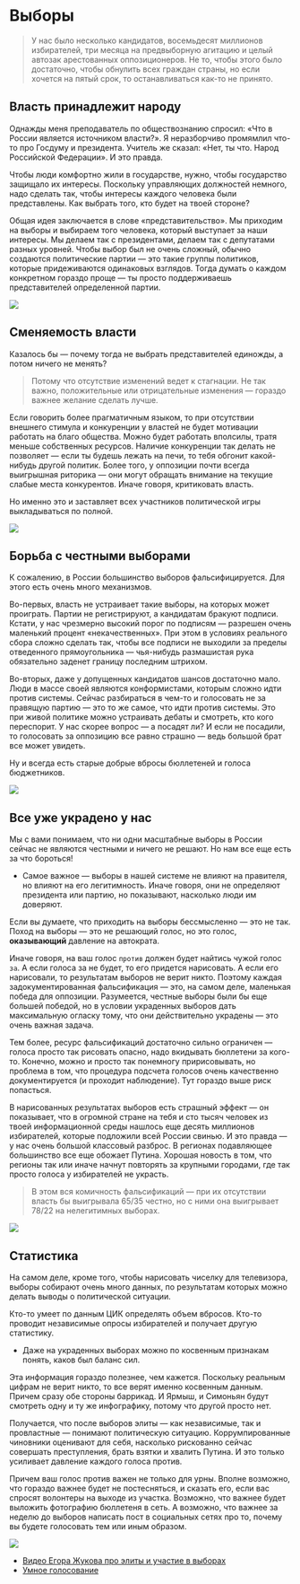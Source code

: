 # Выборы

>У нас было несколько кандидатов, восемьдесят миллионов избирателей, три месяца на предвыборную агитацию и целый автозак арестованных оппозиционеров. Не то, чтобы этого было достаточно, чтобы обнулить всех граждан страны, но если хочется на пятый срок, то останавливаться как-то не принято. 

## Власть принадлежит народу

Однажды меня преподаватель по обществознанию спросил: «Что в России является источником власти?». Я неразборчиво промямлил что-то про Госдуму и президента. Учитель же сказал: «Нет, ты что. Народ Российской Федерации». И это правда.

Чтобы люди комфортно жили в государстве, нужно, чтобы государство защищало их интересы. Поскольку управляющих должностей немного, надо сделать так, чтобы интересы каждого человека были представлены. Как выбрать того, кто будет на твоей стороне?

Общая идея заключается в слове «представительство». Мы приходим на выборы и выбираем того человека, который выступает за наши интересы. Мы делаем так с президентами, делаем так с депутатами разных уровней. Чтобы выбор был не очень сложный, обычно создаются политические партии — это такие группы политиков, которые придеживаются одинаковых взглядов. Тогда думать о каждом конкретном гораздо проще — ты просто поддерживаешь представителей определенной партии.

![](/images/elections-1.jpg)

## Сменяемость власти

Казалось бы — почему тогда не выбрать представителей единожды, а потом ничего не менять?

>Потому что отсутствие изменений ведет к стагнации. Не так важно, положительные или отрицательные изменения — гораздо важнее желание сделать лучше.

Если говорить более прагматичным языком, то при отсутствии внешнего стимула и конкуренции у властей не будет мотивации работать на благо общества. Можно будет работать вполсилы, тратя меньше собственных ресурсов. Наличие конкуренции так делать не позволяет — если ты будешь лежать на печи, то тебя обгонит какой-нибудь другой политик. Более того, у оппозиции почти всегда выигрышная риторика — они могут обращать внимание на текущие слабые места конкурентов. Иначе говоря, критиковать власть.

Но именно это и заставляет всех участников политической игры выкладываться по полной.

![](/images/elections-2.jpg)

## Борьба с честными выборами

К сожалению, в России большинство выборов фальсифицируется. Для этого есть очень много механизмов. 

Во-первых, власть не устраивает такие выборы, на которых может проиграть. Партии не регистрируют, а кандидатам бракуют подписи. Кстати, у нас чрезмерно высокий порог по подписям — разрешен очень маленький процент «некачественных». При этом в условиях реального сбора сложно сделать так, чтобы все подписи не выходили за пределы отведенного прямоугольника — чья-нибудь размашистая рука обязательно заденет границу последним штрихом.

Во-вторых, даже у допущенных кандидатов шансов достаточно мало. Люди в массе своей являются конформистами, которым сложно идти против системы. Сейчас разбираться в чем-то и голосовать не за правящую партию — это то же самое, что идти против системы. Это при живой политике можно устраивать дебаты и смотреть, кто кого переспорит. У нас скорее вопрос — а посадят ли? И если не посадили, то голосовать за оппозицию все равно страшно — ведь большой брат все может увидеть.

Ну и всегда есть старые добрые вбросы бюллетеней и голоса бюджетников.

![](/images/elections-3.jpg)

## Все уже украдено у нас

Мы с вами понимаем, что ни одни масштабные выборы в России сейчас не являются честными и ничего не решают. Но нам все еще есть за что бороться!

* Самое важное — выборы в нашей системе не влияют на правителя, но влияют на его легитимность. Иначе говоря, они не определяют президента или партию, но показывают, насколько люди им доверяют.

Если вы думаете, что приходить на выборы бессмысленно — это не так. Поход на выборы — это не решающий голос, но это голос, **оказывающий** давление на автократа.

Иначе говоря, на ваш голос `против` должен будет найтись чужой голос `за`. А если голоса за не будет, то его придется нарисовать. А если его нарисовали, то результатам выборов не верит никто. Поэтому каждая задокументированная фальсификация — это, на самом деле, маленькая победа для оппозиции. Разумеется, честные выборы были бы еще большей победой, но в условии украденных выборов дать максимальную огласку тому, что они действительно украдены — это очень важная задача.

Тем более, ресурс фальсификаций достаточно сильно ограничен — голоса просто так рисовать опасно, надо вкидывать бюллетени за кого-то. Конечно, можно и просто так понемногу пририсовывать, но проблема в том, что процедура подсчета голосов очень качественно документируется (и проходит наблюдение). Тут гораздо выше риск попасться.

В нарисованных результатах выборов есть страшный эффект — он показывает, что в огромной стране на тебя и сто тысяч человек из твоей информационной среды нашлось еще десять миллионов избирателей, которые подложили всей России свинью. И это правда — у нас очень большой классовый разброс. В регионах подавляющее большинство все еще обожает Путина. Хорошая новость в том, что регионы так или иначе начнут повторять за крупными городами, где так просто голоса у избирателей не украсть.

>В этом вся комичность фальсификаций — при их отсутствии власть бы выигрывала 65/35 честно, но с ними она выигрывает 78/22 на нелегитимных выборах.

![](/images/elections-4.jpg)

## Статистика

На самом деле, кроме того, чтобы нарисовать чиселку для телевизора, выборы собирают очень много данных, по результатам которых можно делать выводы о политической ситуации.

Кто-то умеет по данным ЦИК определять объем вбросов. Кто-то проводит независимые опросы избирателей и получает другую статистику. 

* Даже на украденных выборах можно по косвенным признакам понять, каков был баланс сил.

Эта информация гораздо полезнее, чем кажется. Поскольку реальным цифрам не верит никто, то все верят именно косвенным данным. Причем сразу обе стороны баррикад. И Ярмыш, и Симоньян будут смотреть одну и ту же инфографику, потому что другой просто нет.

Получается, что после выборов элиты — как независимые, так и провластные — понимают политическую ситуацию. Коррумпированные чиновники оценивают для себя, насколько рискованно сейчас совершать преступления, брать взятки и хвалить Путина. И это только усиливает давление каждого голоса против.

Причем ваш голос против важен не только для урны. Вполне возможно, что гораздо важнее будет не постесняться, и сказать его, если вас спросят волонтеры на выходе из участка. Возможно, что важнее будет выложить фотографию бюллетеня в сеть. А возможно, что важнее за неделю до выборов написать пост в социальных сетях про то, почему вы будете голосовать тем или иным образом.

![](/images/elections-5.jpg)

* [Видео Егора Жукова про элиты и участие в выборах](https://youtu.be/1EhuZpbeyRs)
* [Умное голосование](https://votesmart.appspot.com/)
